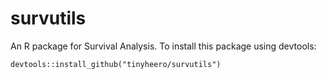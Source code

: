 # survutils
An R package for Survival Analysis. To install this package using devtools:

```{r}
devtools::install_github("tinyheero/survutils")
```


